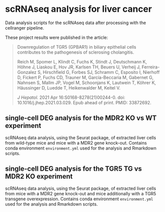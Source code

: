 # scRNAseq analysis for liver cancer

Data analysis scripts for the scRNAseq data after processing with the cellranger pipeline.

These project results were published in the article:

> Downregulation of TGR5 (GPBAR1) in biliary epithelial cells contributes to the pathogenesis of sclerosing cholangitis.
>
> Reich M, Spomer L, Klindt C, Fuchs K, Stindt J, Deutschmann K, Höhne J, Liaskou E, Hov JR, Karlsen TH, Beuers U, Verheij J, Ferreira-Gonzalez S, Hirschfield G, Forbes SJ, Schramm C, Esposito I, Nierhoff D, Fickert P, Fuchs CD, Trauner M, García-Beccaria M, Gabernet G, Nahnsen S, Mallm JP, Vogel M, Schoonjans K, Lautwein T, Köhrer K, Häussinger D, Luedde T, Heikenwalder M, Keitel V.
>
> _J Hepatol._ 2021 Apr 16:S0168-8278(21)00244-0.
> doi: 10.1016/j.jhep.2021.03.029. Epub ahead of print. PMID: 33872692.

## single-cell DEG analysis for the MDR2 KO vs WT experiment

scRNAseq data analysis, using the Seurat package, of extracted liver cells from wild-type mice and mice with a MDR2 gene knock-out. Contains conda environment `environment.yml` used for the analysis and Rmarkdown scripts.

## single-cell DEG analysis for the TGR5 TG vs MDR2 KO experiment

scRNAseq data analysis, using the Seurat package, of extracted liver cells from mice with a MDR2 gene knock-out and mice additionally with a TGR5 transgene overexpression. Contains conda environment `environment.yml` used for the analysis and Rmarkdown scripts.
